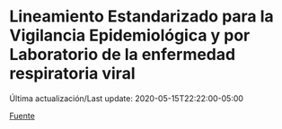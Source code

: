 # Lineamiento Estandarizado para la Vigilancia Epidemiológica y por Laboratorio de la enfermedad respiratoria viral

 Última actualización/Last update: 2020-05-15T22:22:00-05:00

 [Fuente]( https://www.gob.mx/salud/documentos/lineamiento-estandarizado-para-la-vigilancia-epidemiologica-y-por-laboratorio-de-la-enfermedad-respiratoria-viral)
